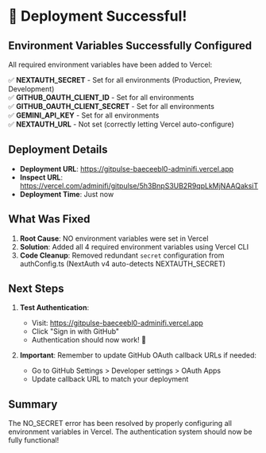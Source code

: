# 🎉 Deployment Successful!

## Environment Variables Successfully Configured

All required environment variables have been added to Vercel:

✅ **NEXTAUTH_SECRET** - Set for all environments (Production, Preview, Development)  
✅ **GITHUB_OAUTH_CLIENT_ID** - Set for all environments  
✅ **GITHUB_OAUTH_CLIENT_SECRET** - Set for all environments  
✅ **GEMINI_API_KEY** - Set for all environments  
✅ **NEXTAUTH_URL** - Not set (correctly letting Vercel auto-configure)

## Deployment Details

- **Deployment URL**: https://gitpulse-baeceebl0-adminifi.vercel.app
- **Inspect URL**: https://vercel.com/adminifi/gitpulse/5h3BnpS3UB2R9qpLkMjNAAQaksiT
- **Deployment Time**: Just now

## What Was Fixed

1. **Root Cause**: NO environment variables were set in Vercel
2. **Solution**: Added all 4 required environment variables using Vercel CLI
3. **Code Cleanup**: Removed redundant `secret` configuration from authConfig.ts (NextAuth v4 auto-detects NEXTAUTH_SECRET)

## Next Steps

1. **Test Authentication**:
   - Visit: https://gitpulse-baeceebl0-adminifi.vercel.app
   - Click "Sign in with GitHub"
   - Authentication should now work! 🚀

2. **Important**: Remember to update GitHub OAuth callback URLs if needed:
   - Go to GitHub Settings > Developer settings > OAuth Apps
   - Update callback URL to match your deployment

## Summary

The NO_SECRET error has been resolved by properly configuring all environment variables in Vercel. The authentication system should now be fully functional!